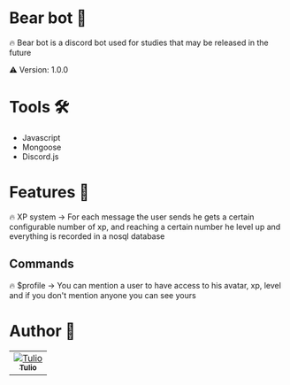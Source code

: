 # Bear bot :bear:
 
 :fire: Bear bot is a discord bot used for studies that may be released in the future

⚠️ Version: 1.0.0

# Tools :hammer_and_wrench:
- Javascript 
- Mongoose
- Discord.js

# Features :rocket:

:fire: XP system -> 
For each message the user sends he gets a certain configurable number of  xp, and reaching a certain number he level up and everything is recorded in a nosql database

## Commands 

:fire: $profile -> 
You can mention a user to have access to his avatar, xp, level and if you don't mention anyone you can see yours 

# Author :bust_in_silhouette:

<table>
<tr>
<td align="center"><a href="https://github.com/tulioDev"><img src="https://github.com/tulioDev.png?size=100" alt="Tulio" align="center"/><br/><sub><b>Tulio</b></sub></a></td>
</tr>
</table>
